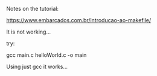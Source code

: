 Notes on the tutorial:

https://www.embarcados.com.br/introducao-ao-makefile/



It is not working...


try:

gcc main.c helloWorld.c -o main

Using just gcc it works...

